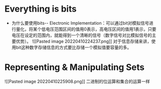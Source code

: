 # Everything is bits
- 为什么要使用bits-- Electronic Implementation：可以通过bit对模拟信号进行量化，将某个低电压范围区间的值用0表示，高电压区间的值用1表示，只要电压在设定的范围内，就能得到一个清晰的信号（数字信号对比模拟信号的主要优势）。
![[Pasted image 20220410224237.png]]
对于信息存储来讲，使用bit这种数字存储信息的方式要比存储一个模拟值要容量的多。
# Representing & Manipulating Sets
![[Pasted image 20220410225908.png]]
二进制的位运算和集合的运算一样
